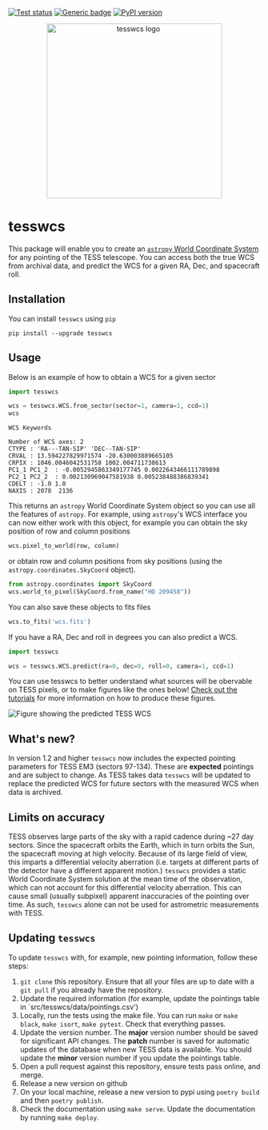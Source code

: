 <a href="https://github.com/tessgi/tesswcs/actions/workflows/tests.yml"><img src="https://github.com/tessgi/tesswcs/workflows/pytest/badge.svg" alt="Test status"/></a> [![Generic badge](https://img.shields.io/badge/documentation-live-blue.svg)](https://tessgi.github.io/tesswcs/)
[![PyPI version](https://badge.fury.io/py/tesswcs.svg)](https://badge.fury.io/py/tesswcs)

<p align="center">
  <img src="https://github.com/tessgi/tesswcs/blob/main/docs/images/logo.png?raw=true" width="350" alt="tesswcs logo">
</p>

# tesswcs

This package will enable you to create an [`astropy` World Coordinate System](https://docs.astropy.org/en/stable/wcs/) for any pointing of the TESS telescope. You can access both the true WCS from archival data, and predict the WCS for a given RA, Dec, and spacecraft roll.

## Installation

You can install `tesswcs` using `pip`

```
pip install --upgrade tesswcs
```

## Usage

Below is an example of how to obtain a WCS for a given sector

```python
import tesswcs

wcs = tesswcs.WCS.from_sector(sector=1, camera=1, ccd=1)
wcs
```

```
WCS Keywords

Number of WCS axes: 2
CTYPE : 'RA---TAN-SIP' 'DEC--TAN-SIP' 
CRVAL : 13.594227829971574 -20.630003889665105 
CRPIX : 1046.0046042531758 1002.004711738613 
PC1_1 PC1_2  : -0.0052945863349177745 0.0022643466111789898 
PC2_1 PC2_2  : 0.002130969047581938 0.005238488386839341 
CDELT : -1.0 1.0 
NAXIS : 2078  2136
```

This returns an `astropy` World Coordinate System object so you can use all the features of `astropy`. For example, using `astropy`'s WCS interface you can now either work with this object, for example you can obtain the sky position of row and column positions

```python
wcs.pixel_to_world(row, column)
```

or obtain row and column positions from sky positions (using the `astropy.coordinates.SkyCoord` object).

```python
from astropy.coordinates import SkyCoord
wcs.world_to_pixel(SkyCoord.from_name("HD 209458"))
```

You can also save these objects to fits files

```python
wcs.to_fits('wcs.fits')
```

If you have a RA, Dec and roll in degrees you can also predict a WCS.

```python
import tesswcs

wcs = tesswcs.WCS.predict(ra=0, dec=0, roll=0, camera=1, ccd=1)
```

You can use tesswcs to better understand what sources will be obervable on TESS pixels, or to make figures like the ones below! [Check out the tutorials](https://tessgi.github.io/tesswcs/tutorial3/) for more information on how to produce these figures.

![Figure showing the predicted TESS WCS](figures/tess_1_predict.png)

## What's new?

In version 1.2 and higher `tesswcs` now includes the expected pointing parameters for TESS EM3 (sectors 97-134). These are **expected** pointings and are subject to change. As TESS takes data `tesswcs` will be updated to replace the predicted WCS for future sectors with the measured WCS when data is archived.

## Limits on accuracy

TESS observes large parts of the sky with a rapid cadence during ~27 day sectors. Since the spacecraft orbits the Earth, which in turn orbits the Sun, the spacecraft moving at high velocity. Because of its large field of view, this imparts a differential velocity aberration (i.e. targets at different parts of the detector have a different apparent motion.) `tesswcs` provides a static World Coordinate System solution at the mean time of the observation, which can not account for this differential velocity aberration. This can cause small (usually subpixel) apparent inaccuracies of the pointing over time. As such, `tesswcs` alone can not be used for astrometric measurements with TESS.

## Updating `tesswcs`

To update `tesswcs` with, for example, new pointing information, follow these steps:

1. `git clone` this repository. Ensure that all your files are up to date with a `git pull` if you already have the repository.
2. Update the required information (for example, update the pointings table in `src/tesswcs/data/pointings.csv')
3. Locally, run the tests using the make file. You can run `make` or `make black`, `make isort`, `make pytest`. Check that everything passes.
4. Update the version number. The **major** version number should be saved for significant API changes. The **patch** number is saved for automatic updates of the database when new TESS data is available. You should update the **minor** version number if you update the pointings table.
5. Open a pull request against this repository, ensure tests pass online, and merge.
6. Release a new version on github
7. On your local machine, release a new version to pypi using `poetry build` and then `poetry publish`.
8. Check the documentation using `make serve`. Update the documentation by running `make deploy`.
